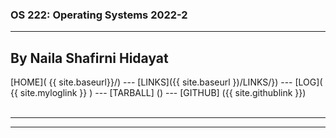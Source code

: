### OS 222: Operating Systems 2022-2
---
## By Naila Shafirni Hidayat

[HOME]( {{ site.baseurl}}/) ---
[LINKS]({{ site.baseurl })/LINKS/}) ---
[LOG]( {{ site.myloglink }} ) ---
[TARBALL] () ---
[GITHUB] ({{ site.githublink }})
<br>
<br>
<hr><hr>
